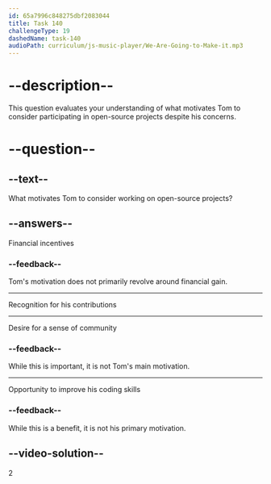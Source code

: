 ```yaml
---
id: 65a7996c848275dbf2083044
title: Task 140
challengeType: 19
dashedName: task-140
audioPath: curriculum/js-music-player/We-Are-Going-to-Make-it.mp3
---
```


<!--
AUDIO REFERENCE:
Tom: For me, I like the idea of practicing my skills and getting recognition for my contributions.
-->

# --description--

This question evaluates your understanding of what motivates Tom to consider participating in open-source projects despite his concerns.

# --question--

## --text--

What motivates Tom to consider working on open-source projects?

## --answers--

Financial incentives

### --feedback--

Tom's motivation does not primarily revolve around financial gain.

---

Recognition for his contributions

---

Desire for a sense of community

### --feedback--

While this is important, it is not Tom's main motivation.

---

Opportunity to improve his coding skills

### --feedback--

While this is a benefit, it is not his primary motivation.

## --video-solution--

2
